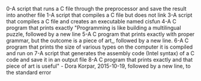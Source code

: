 0-A script that runs a C file through the preprocessor and save the result into another file
1-A script that compiles a C file but does not link
3-A script that compiles a C file and creates an executable named cisfun
4-A C program that prints exactly "Programming is like building a multilingual puzzle, followed by a new line 
5-A C program that prints exactly with proper grammar, but the outcome is a piece of art,, followed by a new line.
6-A C program that prints the size of various types on the computer it is compiled and run on
7-A script that generates the assembly code (Intel syntax) of a C code and save it in an output file 
8-A C program that prints exactly and that piece of art is useful" - Dora Korpar, 2015-10-19, followed by a new line, to the standard error 
